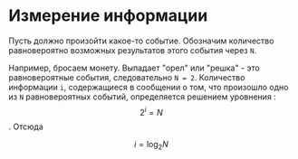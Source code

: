 # Измерение информации

Пусть должно произойти какое-то событие. Обозначим количество равновероятно возможных результатов этого события через `N`.

Например, бросаем монету. Выпадает "орел" или "решка" - это равновероятные события, следовательно `N = 2`. Количество информации `i`, содержащиеся в сообщении о том, что произошло одно из `N` равновероятных событий, определяется решением уровнения : $$ 2^i = N $$. Отсюда

$$ i = \log_2 N $$